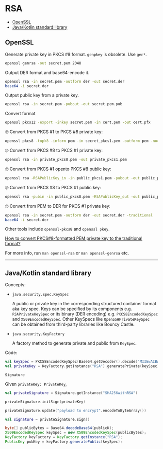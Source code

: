 # RSA

* [OpenSSL](#openssl)
* [Java/Kotlin standard library](#javakotlin-standard-library)

## OpenSSL

Generate private key in PKCS #8 format. `genpkey` is obsolete. Use `gen*`.

```bash
openssl genrsa -out secret.pem 2048
```

Output DER format and base64-encode it.

```bash
openssl rsa -in secret.pem -outform der -out secret.der
base64 -i secret.der
```

Output public key from a private key.

```bash
openssl rsa -in secret.pem -pubout -out secret.pem.pub
```

Convert format

```bash
openssl pkcs12 -export -inkey secret.pem -in cert.pem -out cert.pfx
```

🙄 Convert from PKCS #1 to PKCS #8 private key:

```bash
openssl pkcs8 -topk8 -inform pem -in secret_pkcs1.pem -outform pem -nocrypt -out secret_pkcs8.pem
```

🙄 Convert from PKCS #8 to PKCS #1 private key:

```bash
openssl rsa -in private_pkcs8.pem -out private_pkcs1.pem
```

🙄 Convert from PKCS #1 opento PKCS #8 public key:

```bash
openssl rsa -RSAPublicKey_in -in public_pkcs1.pem -pubout -out public_pkcs8.pem
```

🙄 Convert from PKCS #8 to PKCS #1 public key:

```bash
openssl rsa -pubin -in public_pkcs8.pem -RSAPublicKey_out -out public_pkcs1.pem
```

🙄 Convert from PEM to DER for PKCS #1 private key:

```bash
openssl rsa -in secret.pem -outform der -out secret.der -traditional
base64 -i secret.der
```

Other tools include `openssl-pkcs8` and `openssl pkey`.

[How to convert PKCS#8-formatted PEM private key to the traditional format?](https://stackoverflow.com/questions/2957742/how-to-convert-pkcs8-formatted-pem-private-key-to-the-traditional-format)

For more info, run `man openssl-rsa` or `man openssl-genrsa` etc.

---

## Java/Kotlin standard library

Concepts:

* `java.security.spec.KeySpec` 

    A public or private key in the corresponding structured container format aka key spec. Keys can be specified by its components e.g. `RSAPrivateKeySpec` or its binary (DER encoding) e.g. `PKCS8EncodedKeySpec` and `X509EncodedKeySpec`. Other KeySpecs like `OpenSSHPrivateKeySpec` can be obtained from third-party libraries like Bouncy Castle.

* `java.security.KeyFactory`

    A factory method to generate private and public from `KeySpec`.

Code:

```kotlin
val keySpec = PKCS8EncodedKeySpec(Base64.getDecoder().decode("MIIEwAIBADANB..."))
val privateKey = KeyFactory.getInstance("RSA").generatePrivate(keySpec)
```

`Signature`

Given `privateKey: PrivateKey`,

```kotlin
val privateSignature = Signature.getInstance("SHA256withRSA")

privateSignature.initSign(privateKey)

privateSignature.update("payload to encrypt".encodeToByteArray())

val signature = privateSignature.sign()
```

```java
byte[] publicBytes = Base64.decodeBase64(publicK);
X509EncodedKeySpec keySpec = new X509EncodedKeySpec(publicBytes);
KeyFactory keyFactory = KeyFactory.getInstance("RSA");
PublicKey pubKey = keyFactory.generatePublic(keySpec);
```
